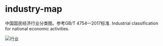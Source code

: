 # industry-map
 中国国民经济行业分类图。参考GB/T 4754—2017标准. Industrial classification for national economic activities.

![行业](https://user-images.githubusercontent.com/2270240/93287601-7980c680-f80c-11ea-8e3c-34c60b787c05.jpg)
